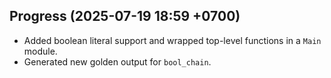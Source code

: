 ## Progress (2025-07-19 18:59 +0700)
- Added boolean literal support and wrapped top-level functions in a `Main` module.
- Generated new golden output for `bool_chain`.

